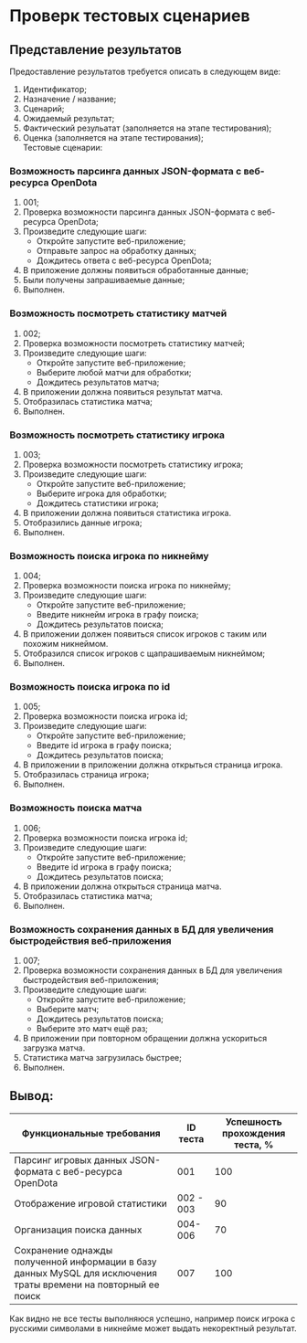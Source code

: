 # Проверк тестовых сценариев  
## Представление результатов  
Предоставление результатов требуется описать в следующем виде:
  1. Идентификатор;
  2. Назначение / название;
  3. Сценарий;
  4. Ожидаемый результат;
  5. Фактический резульатат (заполняется на этапе тестирования);
  6. Оценка (заполняется на этапе тестирования);  
 Тестовые сценарии:  
### Возможность парсинга данных JSON-формата с веб-ресурса OpenDota
1. 001;
2. Проверка возможности парсинга данных JSON-формата с веб-ресурса OpenDota;
3. Произведите следующие шаги:
    - Откройте запустите веб-приложение;
    - Отправьте запрос на обработку данных;
    - Дождитесь ответа с веб-ресурса OpenDota;
 4. В приложение должны появиться обработанные данные;  
 5. Были получены запрашиваемые данные;
 6. Выполнен.
 ### Возможность посмотреть статистику матчей
 1. 002;
 2. Проверка возможности посмотреть статистику матчей;
 3. Произведите следующие шаги:
    - Откройте запустите веб-приложение;
    - Выберите любой матчи для обработки;
    - Дождитесь результатов матча;
 4. В приложении должна появиться результат матча.  
 5. Отобразилась статистика матча;
 6. Выполнен.
 ### Возможность посмотреть статистику игрока
 1. 003;
 2. Проверка возможности посмотреть статистику игрока;
 3. Произведите следующие шаги:
    - Откройте запустите веб-приложение;
    - Выберите игрока для обработки;
    - Дождитесь статистики игрока;
 4. В приложении должна появиться статистика игрока. 
 5. Отобразились данные игрока;
 6. Выполнен.
 ### Возможность поиска игрока по никнейму  
 1. 004;
 2. Проверка возможности поиска игрока по никнейму;
 3. Произведите следующие шаги:
    - Откройте запустите веб-приложение;
    - Введите никнейм игрока в графу поиска;
    - Дождитесь результатов поиска;
 4. В приложении должен появиться список игроков с таким или похожим никнеймом.   
 5. Отобразился список игроков с щапрашиваемым никнеймом;  
 6. Выполнен.
 ### Возможность поиска игрока по id
 1. 005;
 2. Проверка возможности поиска игрока id;
 3. Произведите следующие шаги:
    - Откройте запустите веб-приложение;
    - Введите id игрока в графу поиска;
    - Дождитесь результатов поиска;
 4. В приложении в приложении должна открыться страница игрока. 
 5. Отобразилась страница игрока;  
 6. Выполнен.  
 ### Возможность поиска матча
 1. 006;
 2. Проверка возможности поиска игрока id;
 3. Произведите следующие шаги:
    - Откройте запустите веб-приложение;
    - Введите id игрока в графу поиска;
    - Дождитесь результатов поиска;
 4. В приложении должна открыться страница матча. 
 5. Отобразилась статистика матча;
 6. Выполнен.
 ### Возможность сохранения данных в БД для увеличения быстродействия веб-приложения
 1. 007;
 2. Проверка возможности сохранения данных в БД для увеличения быстродействия веб-приложения;
 3. Произведите следующие шаги:
    - Откройте запустите веб-приложение;
    - Выберите матч;
    - Дождитесь результатов поиска;
    - Выберите это матч ещё раз;
 4. В приложении при повторном обращении должна ускориться загрузка матча. 
 5. Статистика матча загрузилась быстрее;
 6. Выполнен.
 ## Вывод: 
 
 | Функциональные требования | ID теста|Успешность прохождения теста, %|  
 |---------------------------|---------|---------| 
 |Парсинг игровых данных JSON-формата с веб-ресурса OpenDota|001| 100
 |Отображение игровой статистики|002 - 003| 90
 |Организация поиска данных|004-006| 70
 |Сохранение однажды полученной информации в базу данных MySQL для исключения траты времени на повторный ее поиск|007| 100  
 
 Как видно не все тесты выполняюся успешно, например поиск игрока с русскими символами в никнейме может выдать некоректный результат.
 
 
 
